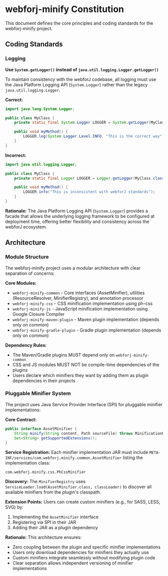 # webforj-minify Constitution

This document defines the core principles and coding standards for the webforj-minify project.

## Coding Standards

### Logging

**Use `System.getLogger()` instead of `java.util.logging.Logger.getLogger()`**

To maintain consistency with the webforJ codebase, all logging must use the Java Platform Logging API (`System.Logger`) rather than the legacy `java.util.logging.Logger`.

**Correct:**
```java
import java.lang.System.Logger;

public class MyClass {
    private static final System.Logger LOGGER = System.getLogger(MyClass.class.getName());

    public void myMethod() {
        LOGGER.log(System.Logger.Level.INFO, "This is the correct way");
    }
}
```

**Incorrect:**
```java
import java.util.logging.Logger;

public class MyClass {
    private static final Logger LOGGER = Logger.getLogger(MyClass.class.getName());

    public void myMethod() {
        LOGGER.info("This is inconsistent with webforJ standards");
    }
}
```

**Rationale:** The Java Platform Logging API (`System.Logger`) provides a facade that allows the underlying logging framework to be configured at deployment time, offering better flexibility and consistency across the webforJ ecosystem.

## Architecture

### Module Structure

The webforj-minify project uses a modular architecture with clear separation of concerns:

**Core Modules:**
- `webforj-minify-common` - Core interfaces (AssetMinifier), utilities (ResourceResolver, MinifierRegistry), and annotation processor
- `webforj-minify-css` - CSS minification implementation using ph-css
- `webforj-minify-js` - JavaScript minification implementation using Google Closure Compiler
- `webforj-minify-maven-plugin` - Maven plugin implementation (depends only on common)
- `webforj-minify-gradle-plugin` - Gradle plugin implementation (depends only on common)

**Dependency Rules:**
- The Maven/Gradle plugins MUST depend only on `webforj-minify-common`
- CSS and JS modules MUST NOT be compile-time dependencies of the plugins
- Users declare which minifiers they want by adding them as plugin dependencies in their projects

### Pluggable Minifier System

The project uses Java Service Provider Interface (SPI) for pluggable minifier implementations:

**Core Contract:**
```java
public interface AssetMinifier {
    String minify(String content, Path sourceFile) throws MinificationException;
    Set<String> getSupportedExtensions();
}
```

**Service Registration:**
Each minifier implementation JAR must include `META-INF/services/com.webforj.minify.common.AssetMinifier` listing the implementation class:
```
com.webforj.minify.css.PhCssMinifier
```

**Discovery:**
The `MinifierRegistry` uses `ServiceLoader.load(AssetMinifier.class, classLoader)` to discover all available minifiers from the plugin's classpath.

**Extension Points:**
Users can create custom minifiers (e.g., for SASS, LESS, SVG) by:
1. Implementing the `AssetMinifier` interface
2. Registering via SPI in their JAR
3. Adding their JAR as a plugin dependency

**Rationale:** This architecture ensures:
- Zero coupling between the plugin and specific minifier implementations
- Users only download dependencies for minifiers they actually use
- Custom minifiers integrate seamlessly without modifying plugin code
- Clear separation allows independent versioning of minifier implementations
